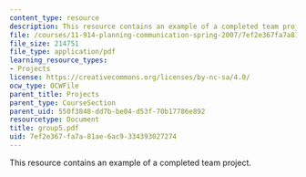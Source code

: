 ```yaml
---
content_type: resource
description: This resource contains an example of a completed team project.
file: /courses/11-914-planning-communication-spring-2007/7ef2e367fa7a81ae6ac9334393027274_group5.pdf
file_size: 214751
file_type: application/pdf
learning_resource_types:
- Projects
license: https://creativecommons.org/licenses/by-nc-sa/4.0/
ocw_type: OCWFile
parent_title: Projects
parent_type: CourseSection
parent_uid: 550f3848-dd7b-be04-d53f-70b17786e892
resourcetype: Document
title: group5.pdf
uid: 7ef2e367-fa7a-81ae-6ac9-334393027274
---
```

This resource contains an example of a completed team project.